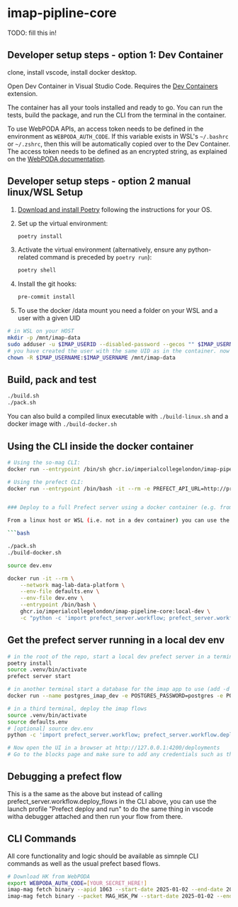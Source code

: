 # imap-pipline-core

TODO: fill this in!

## Developer setup steps - option 1: Dev Container

clone, install vscode, install docker desktop.

Open Dev Container in Visual Studio Code. Requires the [Dev Containers](https://marketplace.visualstudio.com/items?itemName=ms-vscode-remote.remote-containers) extension.

The container has all your tools installed and ready to go. You can run the tests, build the package, and run the CLI from the terminal in the container.

To use WebPODA APIs, an access token needs to be defined in the environment as `WEBPODA_AUTH_CODE`. If this variable exists in WSL's `~/.bashrc` or `~/.zshrc`, then this will be automatically copied over to the Dev Container. The access token needs to be defined as an encrypted string, as explained on the [WebPODA documentation](https://lasp.colorado.edu/ops/imap/poda/#auth).

## Developer setup steps - option 2 manual linux/WSL Setup

1. [Download and install Poetry](https://python-poetry.org/docs/#installation) following the instructions for your OS.
2. Set up the virtual environment:

    ```bash
    poetry install
    ```

3. Activate the virtual environment (alternatively, ensure any python-related command is preceded by `poetry run`):

    ```bash
    poetry shell
    ```

4. Install the git hooks:

    ```bash
    pre-commit install
    ```

5. To use the docker /data mount you need a folder on your WSL and a user with a given UID

```bash
# in WSL on your HOST
mkdir -p /mnt/imap-data
sudo adduser -u $IMAP_USERID --disabled-password --gecos "" $IMAP_USERNAME
# you have created the user with the same UID as in the container. now grant the folder to the user
chown -R $IMAP_USERNAME:$IMAP_USERNAME /mnt/imap-data
```

## Build, pack and test

```bash
./build.sh
./pack.sh
```

You can also build a compiled linux executable with `./build-linux.sh` and a docker image with `./build-docker.sh`

## Using the CLI inside the docker container

```bash
# Using the so-mag CLI:
docker run --entrypoint /bin/sh ghcr.io/imperialcollegelondon/imap-pipeline-core:local-dev -c "imap-mag hello world"

# Using the prefect CLI:
docker run --entrypoint /bin/bash -it --rm -e PREFECT_API_URL=http://prefect:4200/api --network mag-lab-data-platform ghcr.io/imperialcollegelondon/imap-pipeline-core:local-dev -c "prefect --version"


### Deploy to a full Prefect server using a docker container (e.g. from WSL)

From a linux host or WSL (i.e. not in a dev container) you can use the container image to run a deployment:

```bash

./pack.sh
./build-docker.sh

source dev.env

docker run -it --rm \
    --network mag-lab-data-platform \
    --env-file defaults.env \
    --env-file dev.env \
    --entrypoint /bin/bash \
    ghcr.io/imperialcollegelondon/imap-pipeline-core:local-dev \
    -c "python -c 'import prefect_server.workflow; prefect_server.workflow.deploy_flows()'"
```

## Get the prefect server running in a local dev env

```bash
# in the root of the repo, start a local dev prefect server in a terminal
poetry install
source .venv/bin/activate
prefect server start

# in another terminal start a database for the imap app to use (add -d for detached mode)
docker run --name postgres_imap_dev -e POSTGRES_PASSWORD=postgres -e POSTGRES_USER=postgres -e POSTGRES_DATABASE=imap -p 5432:5432 postgres:17-alpine

# in a third terminal, deploy the imap flows
source .venv/bin/activate
source defaults.env
# [optional] source dev.env
python -c 'import prefect_server.workflow; prefect_server.workflow.deploy_flows(local_debug=True)'

# Now open the UI in a browser at http://127.0.0.1:4200/deployments
# Go to the blocks page and make sure to add any credentials such as the web poda auth code
```

## Debugging a prefect flow

This is a the same as the above but instead of calling prefect_server.workflow.deploy_flows in the CLI above, you can use the launch profile "Prefect deploy and run" to do the same thing in vscode witha  debugger attached and then run your flow from there.

## CLI Commands

All core functionality and logic should be available as simnple CLI commands as well as the usual prefect based flows.

```bash
# Download HK from WebPODA
export WEBPODA_AUTH_CODE=[YOUR_SECRET_HERE!]
imap-mag fetch binary --apid 1063 --start-date 2025-01-02 --end-date 2025-01-03
imap-mag fetch binary --packet MAG_HSK_PW --start-date 2025-01-02 --end-date 2025-01-03
```
